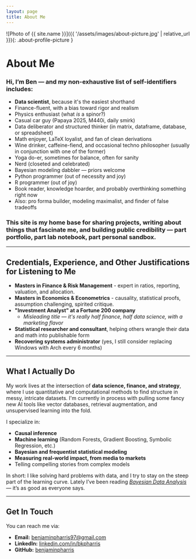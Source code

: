 ```yaml
---
layout: page
title: About Me
---
```


![Photo of {{ site.name }}]({{ '/assets/images/about-picture.jpg' | relative_url }}){: .about-profile-picture }

# About Me

### Hi, I’m Ben — and my non-exhaustive list of self-identifiers includes:

- **Data scientist**, because it's the easiest shorthand
- Finance-fluent, with a bias toward rigor and realism
- Physics enthusiast (what *is* a spinor?)
- Casual car guy (Papaya 2025, M440i, daily smirk)
- Data deliberator and structured thinker (in matrix, dataframe, database, or spreadsheet)
- Math enjoyer, LaTeX loyalist, and fan of clean derivations
- Wine drinker, caffeine-fiend, and occasional techno philosopher (usually in conjunction with one of the former)
- Yoga do-er, sometimes for balance, often for sanity 
- Nerd (closeted and celebrated)
- Bayesian modeling dabbler — priors welcome
- Python programmer (out of necessity and joy)
- R programmer (out of joy)
- Book reader, knowledge hoarder, and probably overthinking something right now
- Also: pro forma builder, modeling maximalist, and finder of false tradeoffs

### This site is my home base for sharing projects, writing about things that fascinate me, and building public credibility — part portfolio, part lab notebook, part personal sandbox.

---

## Credentials, Experience, and Other Justifications for Listening to Me

- **Masters in Finance & Risk Management**  - expert in ratios, reporting, valuation, and allocation.
- **Masters in Economics & Econometrics**  -  causality, statistical proofs, assumption challenging, spirited critique.
- **"Investment Analyst" at a Fortune 200 company**  
    - *Misleading title — it's really half finance, half data science, with a marketing flavor*  
- **Statistical researcher and consultant**, helping others wrangle their data and math into publishable form
- **Recovering systems administrator** (yes, I still consider replacing Windows with Arch every 6 months)  

---

## What I Actually Do

My work lives at the intersection of **data science, finance, and strategy**, where I use quantitative and computational methods to find structure in messy, intricate datasets.
I'm currently in process with pulling some fancy new AI tools like vector databases, retrieval augmentation, and unsupervised learning into the fold.

I specialize in:
- **Causal inference**  
- **Machine learning** (Random Forests, Gradient Boosting, Symbolic Regression, etc.)  
- **Bayesian and frequentist statistical modeling**  
- **Measuring real-world impact, from media to markets**  
- Telling compelling stories from complex models

In short: I like solving hard problems with data, and I try to stay on the steep part of the learning curve. Lately I’ve been reading [*Bayesian Data Analysis*](https://sites.stat.columbia.edu/gelman/book/) — it’s as good as everyone says.

---

## Get In Touch

You can reach me via:

- **Email:** [benjaminpharris97@gmail.com](mailto:benjaminpharris97@gmail.com)  
- **LinkedIn:** [linkedin.com/in/bkpharris](https://www.linkedin.com/in/bkpharris/)  
- **GitHub:** [benjaminpharris](https://github.com/benjaminpharris)  
<!-- Add Twitter, blog, newsletter, or obsidian vault link if you like -->

